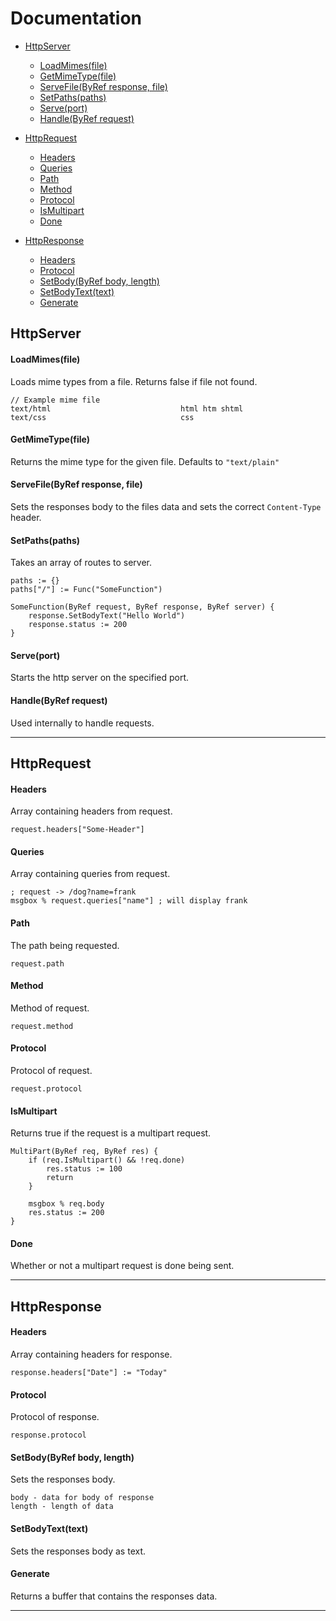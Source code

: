 Documentation
=====================

- [HttpServer](#httpserver)
	* [LoadMimes(file)](#loadmimesfile)
	* [GetMimeType(file)](#getmimetypefile)
	* [ServeFile(ByRef response, file)](#servefilebyref-response-file)
	* [SetPaths(paths)](#setpathspaths)
	* [Serve(port)](#serveport)
	* [Handle(ByRef request)](#handlebyref-request)

- [HttpRequest](#httprequest)
	* [Headers](#headers)
	* [Queries](#queries)
	* [Path](#path)
	* [Method](#method)
	* [Protocol](#protocol)
	* [IsMultipart](#ismultipart)
	* [Done](#done)

- [HttpResponse](#httpresponse)
	* [Headers](#headers-1)
	* [Protocol](#protocol-1)
	* [SetBody(ByRef body, length)](#setbodybyref-body-length)
	* [SetBodyText(text)](#setbodytexttext)
	* [Generate](#generate)

HttpServer
---------

#### LoadMimes(file)
Loads mime types from a file.
Returns false if file not found.
```
// Example mime file
text/html                             html htm shtml
text/css                              css
```

#### GetMimeType(file)
Returns the mime type for the given file.
Defaults to ```"text/plain"```

#### ServeFile(ByRef response, file)
Sets the responses body to the files data and sets the correct  ```Content-Type```  header.

#### SetPaths(paths)

Takes an array of routes to server.
```
paths := {}
paths["/"] := Func("SomeFunction")

SomeFunction(ByRef request, ByRef response, ByRef server) {
	response.SetBodyText("Hello World")
	response.status := 200
}
```

####  Serve(port)
Starts the http server on the specified port.

#### Handle(ByRef request)
Used internally to handle requests.

----------

HttpRequest
---------------
#### Headers
Array containing headers from request.
```
request.headers["Some-Header"]
```
#### Queries
Array containing queries from request.
```
; request -> /dog?name=frank
msgbox % request.queries["name"] ; will display frank
```

#### Path
The path being requested.
```
request.path
```
#### Method
Method of request.
```
request.method
```
#### Protocol
Protocol of request.
```
request.protocol
```

#### IsMultipart
Returns true if the request is a multipart request.
```
MultiPart(ByRef req, ByRef res) {
	if (req.IsMultipart() && !req.done)
		res.status := 100
		return
	}
	
	msgbox % req.body
	res.status := 200
}
```

#### Done
Whether or not a multipart request is done being sent.

----------

HttpResponse
-----------

#### Headers
Array containing headers for response.
```
response.headers["Date"] := "Today"
```

#### Protocol
Protocol of response.
```
response.protocol
```

#### SetBody(ByRef body, length)
Sets the responses body.
```
body - data for body of response
length - length of data
```

#### SetBodyText(text)
Sets the responses body as text.

#### Generate
Returns a buffer that contains the responses data.

----------
